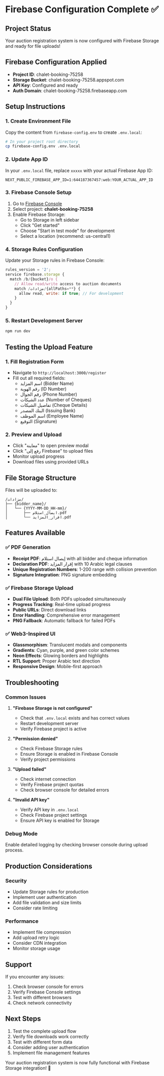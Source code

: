 # Firebase Configuration Complete ✅

## Project Status
Your auction registration system is now configured with Firebase Storage and ready for file uploads!

## Firebase Configuration Applied
- **Project ID**: chalet-booking-75258
- **Storage Bucket**: chalet-booking-75258.appspot.com
- **API Key**: Configured and ready
- **Auth Domain**: chalet-booking-75258.firebaseapp.com

## Setup Instructions

### 1. Create Environment File
Copy the content from `firebase-config.env` to create `.env.local`:

```bash
# In your project root directory
cp firebase-config.env .env.local
```

### 2. Update App ID
In your `.env.local` file, replace `xxxxx` with your actual Firebase App ID:
```env
NEXT_PUBLIC_FIREBASE_APP_ID=1:644187367457:web:YOUR_ACTUAL_APP_ID
```

### 3. Firebase Console Setup
1. Go to [Firebase Console](https://console.firebase.google.com/)
2. Select project: **chalet-booking-75258**
3. Enable Firebase Storage:
   - Go to Storage in left sidebar
   - Click "Get started"
   - Choose "Start in test mode" for development
   - Select a location (recommend: us-central1)

### 4. Storage Rules Configuration
Update your Storage rules in Firebase Console:

```javascript
rules_version = '2';
service firebase.storage {
  match /b/{bucket}/o {
    // Allow read/write access to auction documents
    match /مزادات/{allPaths=**} {
      allow read, write: if true; // For development
    }
  }
}
```

### 5. Restart Development Server
```bash
npm run dev
```

## Testing the Upload Feature

### 1. Fill Registration Form
- Navigate to `http://localhost:3000/register`
- Fill out all required fields:
  - اسم المزايد (Bidder Name)
  - رقم الهوية (ID Number)
  - رقم الجوال (Phone Number)
  - عدد الشيكات (Number of Cheques)
  - تفاصيل الشيكات (Cheque Details)
  - البنك المصدر (Issuing Bank)
  - اسم الموظف (Employee Name)
  - التوقيع (Signature)

### 2. Preview and Upload
- Click "معاينة" to open preview modal
- Click "رفع إلى Firebase" to upload files
- Monitor upload progress
- Download files using provided URLs

## File Storage Structure
Files will be uploaded to:
```
/مزادات/
├── {bidder_name}/
│   └── {YYYY-MM-DD_HH-mm}/
│       ├── ايصال_استلام.pdf
│       └── اقرار_المزايد.pdf
```

## Features Available

### ✅ PDF Generation
- **Receipt PDF**: إيصال استلام with all bidder and cheque information
- **Declaration PDF**: إقرار المزايد with 10 Arabic legal clauses
- **Unique Registration Numbers**: 1-200 range with collision prevention
- **Signature Integration**: PNG signature embedding

### ✅ Firebase Storage Upload
- **Dual File Upload**: Both PDFs uploaded simultaneously
- **Progress Tracking**: Real-time upload progress
- **Public URLs**: Direct download links
- **Error Handling**: Comprehensive error management
- **PNG Fallback**: Automatic fallback for failed PDFs

### ✅ Web3-Inspired UI
- **Glassmorphism**: Translucent modals and components
- **Gradients**: Cyan, purple, and green color schemes
- **Neon Effects**: Glowing borders and highlights
- **RTL Support**: Proper Arabic text direction
- **Responsive Design**: Mobile-first approach

## Troubleshooting

### Common Issues

1. **"Firebase Storage is not configured"**
   - Check that `.env.local` exists and has correct values
   - Restart development server
   - Verify Firebase project is active

2. **"Permission denied"**
   - Check Firebase Storage rules
   - Ensure Storage is enabled in Firebase Console
   - Verify project permissions

3. **"Upload failed"**
   - Check internet connection
   - Verify Firebase project quotas
   - Check browser console for detailed errors

4. **"Invalid API key"**
   - Verify API key in `.env.local`
   - Check Firebase project settings
   - Ensure API key is enabled for Storage

### Debug Mode
Enable detailed logging by checking browser console during upload process.

## Production Considerations

### Security
- Update Storage rules for production
- Implement user authentication
- Add file validation and size limits
- Consider rate limiting

### Performance
- Implement file compression
- Add upload retry logic
- Consider CDN integration
- Monitor storage usage

## Support
If you encounter any issues:
1. Check browser console for errors
2. Verify Firebase Console settings
3. Test with different browsers
4. Check network connectivity

## Next Steps
1. Test the complete upload flow
2. Verify file downloads work correctly
3. Test with different form data
4. Consider adding user authentication
5. Implement file management features

Your auction registration system is now fully functional with Firebase Storage integration! 🎉
